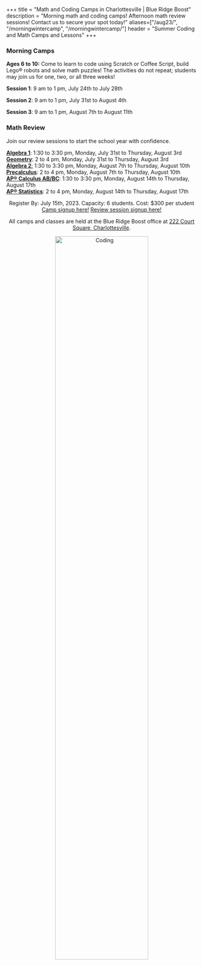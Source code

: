 +++
title = "Math and Coding Camps in Charlottesville | Blue Ridge Boost"
description = "Morning math and coding camps! Afternoon math review sessions! Contact us to secure your spot today!"
aliases=["/aug23/", "/morningwintercamp", "/morningwintercamp/"]
header = "Summer Coding and Math Camps and Lessons"
+++

<div class="container">

<div class="row">

<div class="row">
<div class="col-sm-6" align="left">
<h3>Morning Camps</h3>

**Ages 6 to 10:** Come to learn to code using Scratch or Coffee Script, build Lego&reg; robots and solve math puzzles! The activities do not repeat; students may join us for one, two, or all three weeks!

**Session 1**: 9 am to 1 pm, July 24th to July 28th 

**Session 2**: 9 am to 1 pm, July 31st to August 4th 

**Session 3**: 9 am to 1 pm, August 7th to August 11th 

</div>


<div class="col-sm-6" align="left">
<h3>Math Review</h3>

Join our review sessions to start the school year with confidence. 

<a href="/tutor/math/algebra1"><b>Algebra 1</b></a>: 1:30 to 3:30 pm, Monday, July 31st to Thursday, August 3rd <br>
<a href="/tutor/math/geometry"><b>Geometry</b></a>: 2 to 4 pm, Monday, July 31st to Thursday, August 3rd <br>
<a href="/tutor/math/algebra2"><b>Algebra 2</b>:</a> 1:30 to 3:30 pm, Monday, August 7th to Thursday, August 10th <br>
<a href="/tutor/math/precalculus"><b>Precalculus</b></a>: 2 to 4 pm, Monday, August 7th to Thursday, August 10th <br> 
<a href="/tutor/math/ap-calculus"><b>AP&reg; Calculus AB/BC</b></a>: 1:30 to 3:30 pm, Monday, August 14th to Thursday, August 17th <br>
<a href="/tutor/math/ap-statistics"><b>AP&reg; Statistics</b></a>: 2 to 4 pm, Monday, August 14th to Thursday, August 17th
<p>

</p>

</div>

<p></p>



<div class="row">
<div class="col-md-9" align="center">

<p></p>
<div class="lightnote">
Register By: July 15th, 2023. Capacity: 6 students. Cost: $300 per student <br>
<a href="https://blue-ridge-boost-summer-camps-2023.cheddarup.com/" class="btn btn-small btn-template-main">Camp signup here!</a> 
<a href="https://get-ready-for-the-next-school-year-with-math-reviews.cheddarup.com
" class="btn btn-small btn-template-main">Review session signup here!</a> 
</div>

<p>

</p></p>


<div class="hanging">All camps and classes are held at the Blue Ridge Boost office at <a href="https://www.google.com/maps/place/222+Court+Square,+Charlottesville,+VA+22902/@38.0310664,-78.4791609,17z/data=!3m1!4b1!4m5!3m4!1s0x89b38627a3559ba7:0x8f9b07d311b4dd9b!8m2!3d38.0310622!4d-78.4769669">222 Court Square, Charlottesville</a>. </div>

<p></p>
<p>
<img src="/images/coding.webp" width="70%" alt="Coding">
</div>
</div>

</div>
<p>
</p>




